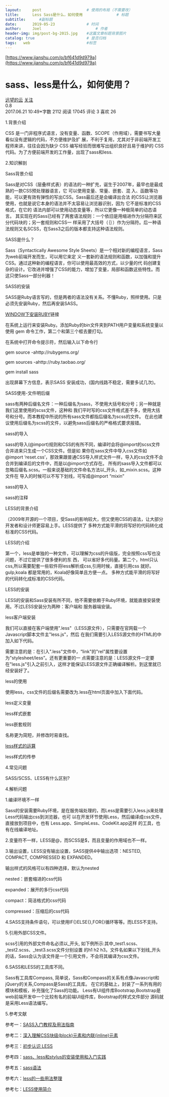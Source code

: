 ```yaml
---
layout:     post   				    # 使用的布局（不需要改）
title:      Less Sass是什么，如何使用 				# 标题 
subtitle:      #副标题
date:       2019-05-23 				# 时间
author:     Joel 						# 作者
header-img: img/post-bg-2015.jpg 	#这篇文章标题背景图片
catalog: true 						# 是否归档
tags:	web							#标签
---
```

[https://www.jianshu.com/p/bf641d9d979a](https://www.jianshu.com/p/bf641d9d979a)


<h1><a id="sassless_1"></a>sass、less是什么，如何使用？</h1>
<p><a href="https://www.jianshu.com/u/52eae30447e9">远望的云</a> <a href="">关注</a><br>
0.8<br>
2017.06.21 10:49*字数 2112 阅读 17045 评论 3 喜欢 26</p>
<p>1.背景介绍</p>
<p>CSS 是一门非程序式语言，没有变量、函数、SCOPE（作用域），需要书写大量看似没有逻辑的代码，不方便维护及扩 展，不利于复用，尤其对于非前端开发工程师来讲，往往会因为缺少 CSS 编写经验而很难写出组织良好且易于维护的 CSS 代码。为了方便前端开发的工作量，出现了sass和less.</p>
<p>2.知识解剖</p>
<p>Sass背景介绍</p>
<p>Sass是对CSS（层叠样式表）的语法的一种扩充，诞生于2007年，最早也是最成熟的一款CSS预处理器语言，它 可以使用变量、常量、嵌套、混 入、函数等功能，可以更有效有弹性的写出CSS。Sass最后还是会编译出合法 的CSS让浏览器使用，也就是说它本身的语法并不太容易让浏览器识别，因为 它不是标准的CSS格式，在它的 语法内部可以使用动态变量等，所以它更像一种极简单的动态语言。 其实现在的Sass已经有了两套语法规则：一个依旧是用缩进作为分隔符来区分代码块的；另一套规则和CSS一 样采用了大括号（｛｝）作为分隔符。后一种语法规则又名SCSS，在Sass3之后的版本都支持这种语法规则。</p>
<p>SASS是什么？</p>
<p>Sass（Syntactically Awesome Style Sheets）是一个相对新的编程语言，Sass为web前端开发而生，可以用它来定 义一套新的语法规则和函数，以加强和提升CSS。通过这种新的编程语言，你可以使用最高效的方式，以少量的代 码创建复杂的设计。它改进并增强了CSS的能力，增加了变量，局部和函数这些特性。而这只使Sass一部分利器！</p>
<p>SASS的安装</p>
<p>SASS是Ruby语言写的，但是两者的语法没有关系。不懂Ruby，照样使用。只是必须先安装Ruby，然后再安装SASS。</p>
<p><a href="https://link.jianshu.com/?t=https%3A%2F%2Frubyinstaller.org%2Fdownloads%2F">WINDOW下安装RUBY</a>链接</p>
<p>在系统上运行来安装Ruby。添加Ruby的bin文件夹到PATH用户变量和系统变量以使用 gem 命令工作，第二个和第三个框去要打勾。</p>
<p>在系统中打开命令提示符，然后输入以下命令行</p>
<p>gem source -ahttp://rubygems.org/</p>
<p>gem sources -ahttp://ruby.taobao.org/</p>
<p>gem install sass</p>
<p>出现屏幕下方信息，表示SASS 安装成功，(国内线路不稳定，需要多试几次)。</p>
<p>SASS使用-文件明后缀</p>
<p>sass有两种后缀名文件：一种后缀名为sass，不使用大括号和分号；另一种就是我们这里使用的scss文件，这种和 我们平时写的css文件格式差不多，使用大括号和分号。而本教程中所说的所有sass文件都指后缀名为scss的文件。 在此也建议使用后缀名为scss的文件，以避免sass后缀名的严格格式要求报错。</p>
<p>sass的导入</p>
<p>sass的导入(@import)规则和CSS的有所不同，编译时会将@import的scss文件合并进来只生成一个CSS文件。但是如 果你在sass文件中导入css文件如@import ‘reset.css’，那效果跟普通CSS导入样式文件一样，导入的css文件不会 合并到编译后的文件中，而是以@import方式存在。 所有的sass导入文件都可以忽略后缀名.scss。一般来说基础的文件命名方法以_开头，如_mixin.scss。这种文件在 导入的时候可以不写下划线，可写成@import “mixin”</p>
<p>sass的导入</p>
<p>sass的注释</p>
<p>LESS的背景介绍</p>
<p>（2009年开源的一个项目，受Sass的影响较大，但又使用CSS的语法，让大部分开发者和设计师更容易上手。LESS提供了 多种方式能平滑的将写好的代码转化成标准的CSS代码。</p>
<p>LESS的介绍</p>
<p>第一个，less是单独的一种文件，可以理解为css的升级版，完全按照css写也没问题，不过它提供了很多便利的东 西， 可以省好多代码量。第二个，html只认css,所以需要配套一些软件将less解析成css,引用时候，直接引用css 就好。gulp,koala 都是常用的，Koala好像简单且方便一点。 多种方式能平滑的将写好的代码转化成标准的CSS代码。</p>
<p>LESS的安装</p>
<p>LESS的安装和Sass安装有所不同，他不需要依赖于Ruby环境，就能直接安装使用。不过LESS安装分为两种：客户端和 服务器端安装。</p>
<p>less客户端安装</p>
<p>我们可以直接在客户端使用&quot;.less&quot;（LESS源文件），只需要在官网载一个Javascript脚本文件主&quot;less.js&quot;，然后 在我们需要引入LESS源文件的HTML的中加入如下代码。</p>
<p>需要注意的是：在引入&quot;.less&quot;文件中，“link&quot;的&quot;rel&quot;属性要设置为&quot;stylesheet/less”。还有更重要的一 点需要注意的是：LESS源文件一定要在&quot;less.js&quot;引入之前引入，这样才能保证LESS源文件正确编译解析。到这里就已经安装好了。</p>
<p>less的使用</p>
<p>使用less，css文件的后缀名需要改为.less在html页面中加入下面代码。</p>
<p>less定义变量</p>
<p>less样式嵌套</p>
<p>less嵌套规则</p>
<p>名称更为简短，并修改时易查找。</p>
<p><a href="https://link.jianshu.com/?t=http%3A%2F%2Fblog.csdn.net%2Fwebxiaoma%2Farticle%2Fdetails%2F72768170">less样式的运算</a></p>
<p>less样式的传参</p>
<p>4.常见问题</p>
<p>SASS/SCSS、LESS有什么区别?</p>
<p>4.解析问题</p>
<p>1.编译环境不一样</p>
<p>Sass的安装需要Ruby环境，是在服务端处理的，而Less是需要引入less.js来处理Less代码输出css到浏览器，也可 以在开发环节使用Less，然后编译成css文件，直接放到项目中，也有 Less.app、SimpleLess、CodeKit.app这样 的工具，也有在线编译地址。</p>
<p>2.变量符不一样，LESS是@，而SCSS是$，而且变量的作用域也不一样。</p>
<p>3.输出设置，LESS没有输出设置，SASS提供4中输出选项：NESTED, COMPACT, COMPRESSED 和 EXPANDED。</p>
<p>输出样式的风格可以有四种选择，默认为nested</p>
<p>nested：嵌套缩进的css代码</p>
<p>expanded：展开的多行css代码</p>
<p>compact：简洁格式的css代码</p>
<p>compressed：压缩后的css代码</p>
<p>4.SASS支持条件语句，可以使用IF{}ELSE{},FOR{}循环等等。而LESS不支持。</p>
<p>5.引用外部CSS文件。</p>
<p>scss引用的外部文件命名必须以_开头, 如下例所示:其中_test1.scss、_test2.scss、_test3.scss文件分别设置 的h1 h2 h3。文件名如果以下划线_开头的话，Sass会认为该文件是一个引用文件，不会将其编译为css文件。</p>
<p>6.SASS和LESS的工具库不同。</p>
<p>Sass有工具库Compass, 简单说，Sass和Compass的关系有点像Javascript和jQuery的关系,Compass是Sass的工具库。 在它的基础上，封装了一系列有用的模块和模板，补充强化了Sass的功能。 Less有UI组件库Bootstrap,Bootstrap是web前端开发中一个比较有名的前端UI组件库，Bootstrap的样式文件部分 源码就是采用Less语法编写。</p>
<p>5.参考文献</p>
<p>参考一：<a href="https://link.jianshu.com/?t=http%3A%2F%2Fwww.haorooms.com%2Fpost%2Fsass_css">SASS入门教程及用法指南</a></p>
<p>参考二：<a href="https://link.jianshu.com/?t=http%3A%2F%2Fwww.51xuediannao.com%2Fhtml%2Bcss%2Fhtmlcssjq%2Fccc-block-inline.html">深入理解CSS块级(block)元素和内联(inline)元素</a></p>
<p>参考三：<a href="https://link.jianshu.com/?t=https%3A%2F%2Fwww.ibm.com%2Fdeveloperworks%2Fcn%2Fweb%2F1207_shenyi_lesscss%2F">初步认识 LESS</a></p>
<p>参考四：<a href="https://link.jianshu.com/?t=http%3A%2F%2Fcaibaojian.com%2Fsass-less-stylus.html">sass、less和stylus的安装使用和入门实践</a></p>
<p>参考五：<a href="https://link.jianshu.com/?t=http%3A%2F%2Fwww.w3cplus.com%2Fsassguide%2Fsyntax.html">sass语法</a></p>
<p>参考六：<a href="https://link.jianshu.com/?t=http%3A%2F%2Fwww.cnblogs.com%2Fgrey-zhou%2Fp%2F5796496.html">less的一些用法整理</a></p>
<p>参考七：<a href="https://link.jianshu.com/?t=http%3A%2F%2Fwww.jsann.com%2Fpost%2Fless_introduction.html">LESS使用简介</a></p>
